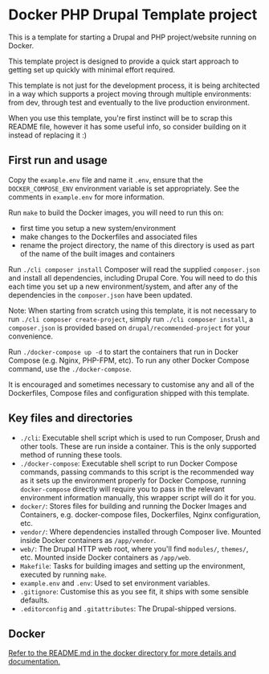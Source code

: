 # Docker PHP Drupal Template project

This is a template for starting a Drupal and PHP project/website running on Docker.

This template project is designed to provide a quick start approach to getting set up quickly with minimal effort required.

This template is not just for the development process, it is being architected in a way which supports a project moving through multiple environments: from dev, through test and eventually to the live production environment.

When you use this template, you're first instinct will be to scrap this README file, however it has some useful info, so consider building on it instead of replacing it :)

## First run and usage

Copy the `example.env` file and name it `.env`, ensure that the `DOCKER_COMPOSE_ENV` environment variable is set appropriately. See the comments in `example.env` for more information.

Run `make` to build the Docker images, you will need to run this on:
* first time you setup a new system/environment
* make changes to the Dockerfiles and associated files
* rename the project directory, the name of this directory is used as part of the name of the built images and containers

Run `./cli composer install` Composer will read the supplied `composer.json` and install all dependencies, including Drupal Core. You will need to do this each time you set up a new environment/system, and after any of the dependencies in the `composer.json` have been updated.

Note: When starting from scratch using this template, it is not necessary to run `./cli composer create-project`, simply run `./cli composer install`, a `composer.json` is provided based on `drupal/recommended-project` for your convenience.

Run `./docker-compose up -d` to start the containers that run in Docker Compose (e.g. Nginx, PHP-FPM, etc). To run any other Docker Compose command, use the `./docker-compose`.

It is encouraged and sometimes necessary to customise any and all of the Dockerfiles, Compose files and configuration shipped with this template.

## Key files and directories

* `./cli`: Executable shell script which is used to run Composer, Drush and other tools. These are run inside a container. This is the only supported method of running these tools.
* `./docker-compose`: Executable shell script to run Docker Compose commands, passing commands to this script is the recommended way as it sets up the environment properly for Docker Compose, running `docker-compose` directly will require you to pass in the relevant environment information manually, this wrapper script will do it for you.
* `docker/`: Stores files for building and running the Docker Images and Containers, e.g. docker-compose files, Dockerfiles, Nginx configuration, etc.
* `vendor/`: Where dependencies installed through Composer live. Mounted inside Docker containers as `/app/vendor`.
* `web/`: The Drupal HTTP web root, where you'll find `modules/`, `themes/`, etc. Mounted inside Docker containers as `/app/web`.
* `Makefile`: Tasks for building images and setting up the environment, executed by running `make`.
* `example.env` and `.env`: Used to set environment variables.
* `.gitignore`: Customise this as you see fit, it ships with some sensible defaults.
* `.editorconfig` and `.gitattributes`: The Drupal-shipped versions.

## Docker

[Refer to the README.md in the docker directory for more details and documentation.](docker/README.md)
